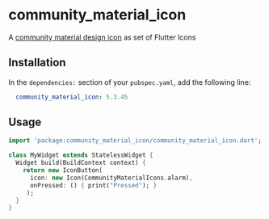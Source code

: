 # community_material_icon

A [community material design icon](https://materialdesignicons.com) as set of Flutter Icons

## Installation

In the `dependencies:` section of your `pubspec.yaml`, add the following line:

```yaml
  community_material_icon: 5.3.45
```

## Usage

```dart
import 'package:community_material_icon/community_material_icon.dart';

class MyWidget extends StatelessWidget {
  Widget build(BuildContext context) {
    return new IconButton(
      icon: new Icon(CommunityMaterialIcons.alarm),
      onPressed: () { print("Pressed"); }
     );
  }
}
```